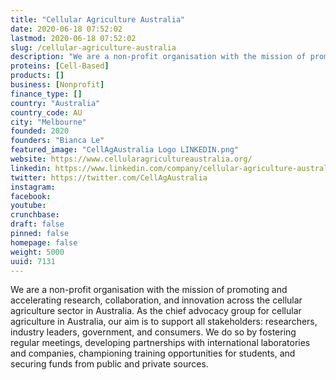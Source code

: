 ```yaml
---
title: "Cellular Agriculture Australia"
date: 2020-06-18 07:52:02
lastmod: 2020-06-18 07:52:02
slug: /cellular-agriculture-australia
description: "We are a non-profit organisation with the mission of promoting and accelerating research, collaboration, and innovation across the cellular agriculture sector in Australia. As the chief advocacy group for cellular agriculture in Australia, our aim is to support all stakeholders: researchers, industry leaders, government, and consumers. We do so by fostering regular meetings, developing partnerships with international laboratories and companies, championing training opportunities for students, and securing funds from public and private sources."
proteins: [Cell-Based]
products: []
business: [Nonprofit]
finance_type: []
country: "Australia"
country_code: AU
city: "Melbourne"
founded: 2020
founders: "Bianca Le"
featured_image: "CellAgAustralia Logo LINKEDIN.png"
website: https://www.cellularagricultureaustralia.org/
linkedin: https://www.linkedin.com/company/cellular-agriculture-australia
twitter: https://twitter.com/CellAgAustralia
instagram: 
facebook: 
youtube: 
crunchbase: 
draft: false
pinned: false
homepage: false
weight: 5000
uuid: 7131
---
```

We are a non-profit organisation with the mission of promoting and accelerating research, collaboration, and innovation across the cellular agriculture sector in Australia. As the chief advocacy group for cellular agriculture in Australia, our aim is to support all stakeholders: researchers, industry leaders, government, and consumers. We do so by fostering regular meetings, developing partnerships with international laboratories and companies, championing training opportunities for students, and securing funds from public and private sources.
